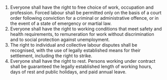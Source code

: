 1. Everyone shall have the right to free choice of work, occupation and profession. Forced labour shall be permitted only on the basis of a court order following conviction for a criminal or administrative offence, or in the event of a state of emergency or martial law.
2. Everyone shall have the right to working conditions that meet safety and health requirements, to remuneration for work without discrimination and to social protection against unemployment.
3. The right to individual and collective labour disputes shall be recognised, with the use of legally established means for their settlement, including the right to strike.
4. Everyone shall have the right to rest. Persons working under contract shall be guaranteed the legally established length of working hours, days of rest and public holidays, and paid annual leave.